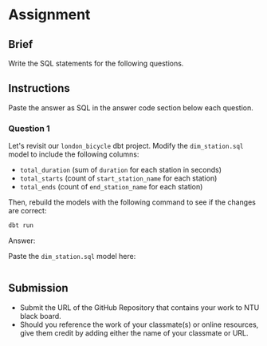 # Assignment

## Brief

Write the SQL statements for the following questions.

## Instructions

Paste the answer as SQL in the answer code section below each question.

### Question 1

Let's revisit our `london_bicycle` dbt project. Modify the `dim_station.sql` model to include the following columns:

- `total_duration` (sum of `duration` for each station in seconds)
- `total_starts` (count of `start_station_name` for each station)
- `total_ends` (count of `end_station_name` for each station)

Then, rebuild the models with the following command to see if the changes are correct:

```bash
dbt run
```

Answer:

Paste the `dim_station.sql` model here:

```sql

```

## Submission

- Submit the URL of the GitHub Repository that contains your work to NTU black board.
- Should you reference the work of your classmate(s) or online resources, give them credit by adding either the name of your classmate or URL.
